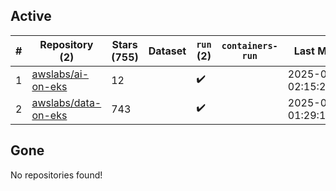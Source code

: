 ## Active
| # | Repository (2) | Stars (755) | Dataset | `run` (2) | `containers-run` | Last Modified |
| --- | --- | --- | --- | --- | --- | --- |
| 1 | [awslabs/ai-on-eks](https://github.com/awslabs/ai-on-eks) | 12 |  | :heavy_check_mark: |  | 2025-05-14 02:15:27+00:00 |
| 2 | [awslabs/data-on-eks](https://github.com/awslabs/data-on-eks) | 743 |  | :heavy_check_mark: |  | 2025-05-06 01:29:12+00:00 |

## Gone
No repositories found!
